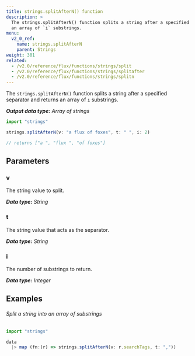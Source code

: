 ```yaml
---
title: strings.splitAfterN() function
description: >
  The strings.splitAfterN() function splits a string after a specified separator and returns
  an array of `i` substrings.
menu:
  v2_0_ref:
    name: strings.splitAfterN
    parent: Strings
weight: 301
related:
  - /v2.0/reference/flux/functions/strings/split
  - /v2.0/reference/flux/functions/strings/splitafter
  - /v2.0/reference/flux/functions/strings/splitn
---
```


The `strings.splitAfterN()` function splits a string after a specified separator and returns
an array of `i` substrings.

_**Output data type:** Array of strings_

```js
import "strings"

strings.splitAfterN(v: "a flux of foxes", t: " ", i: 2)

// returns ["a ", "flux ", "of foxes"]
```

## Parameters

### v
The string value to split.

_**Data type:** String_

### t
The string value that acts as the separator.

_**Data type:** String_

### i
The number of substrings to return.

_**Data type:** Integer_

## Examples

###### Split a string into an array of substrings
```js
import "strings"

data
  |> map (fn:(r) => strings.splitAfterN(v: r.searchTags, t: ","))
```
